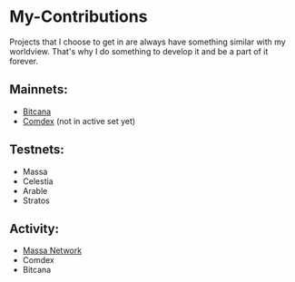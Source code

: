 # My-Contributions
Projects that I choose to get in are always have something similar with my worldview. That's why I do something to develop it and be a part of it forever.
## Mainnets:
- [Bitcana](https://www.mintscan.io/bitcanna/validators/bcnavaloper14h2x997gt54v7akrxdfakd33x9yxa5kh9t0r9a)
- [Comdex](https://www.mintscan.io/comdex/validators/comdexvaloper1czs368jkxgwflufajtvr0lhg6660aeplz9s5qn) (not in active set yet)

## Testnets:
- Massa
- Celestia
- Arable
- Stratos

## Activity:
- [Massa Network](https://github.com/ParanormalBrothers/My-Contributions/blob/main/massa.md)
- Comdex
- Bitcana
